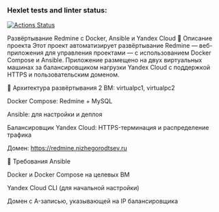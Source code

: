 ### Hexlet tests and linter status:
[![Actions Status](https://github.com/nizhegorodtsevvadim/devops-for-programmers-project-76/actions/workflows/hexlet-check.yml/badge.svg)](https://github.com/nizhegorodtsevvadim/devops-for-programmers-project-76/actions)

Развёртывание Redmine с Docker, Ansible и Yandex Cloud
📌 Описание проекта
Этот проект автоматизирует развёртывание Redmine — веб-приложения для управления проектами — с использованием Docker Compose и Ansible. Приложение размещено на двух виртуальных машинах за балансировщиком нагрузки Yandex Cloud с поддержкой HTTPS и пользовательским доменом.

🚀 Архитектура развёртывания
2 ВМ: virtualpc1, virtualpc2

Docker Compose: Redmine + MySQL

Ansible: для настройки и деплоя

Балансировщик Yandex Cloud: HTTPS-терминация и распределение трафика

Домен: https://redmine.nizhegorodtsev.ru

🧰 Требования
Ansible

Docker и Docker Compose на целевых ВМ

Yandex Cloud CLI (для начальной настройки)

Домен с A-записью, указывающей на IP балансировщика